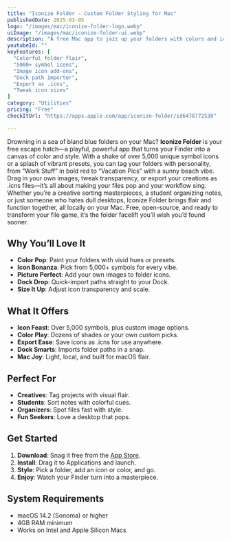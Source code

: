 ```yaml
---
title: "Iconize Folder - Custom Folder Styling for Mac"
publishedDate: 2025-03-05
logo: "/images/mac/iconize-folder-logo.webp"
uiImage: "/images/mac/iconize-folder-ui.webp"
description: "A free Mac app to jazz up your folders with colors and icons, making file management fun and efficient."
youtubeId: ""
keyFeatures: [
  "Colorful folder flair",
  "5000+ symbol icons",
  "Image icon add-ons",
  "Dock path importer",
  "Export as .icns",
  "Tweak icon sizes"
]
category: "Utilities"
pricing: "Free"
checkItUrl: "https://apps.apple.com/app/iconize-folder/id6478772538"

---
```


Drowning in a sea of bland blue folders on your Mac? **Iconize Folder** is your free escape hatch—a playful, powerful app that turns your Finder into a canvas of color and style. With a shake of over 5,000 unique symbol icons or a splash of vibrant presets, you can tag your folders with personality, from “Work Stuff” in bold red to “Vacation Pics” with a sunny beach vibe. Drag in your own images, tweak transparency, or export your creations as .icns files—it’s all about making your files pop and your workflow sing. Whether you’re a creative sorting masterpieces, a student organizing notes, or just someone who hates dull desktops, Iconize Folder brings flair and function together, all locally on your Mac. Free, open-source, and ready to transform your file game, it’s the folder facelift you’ll wish you’d found sooner.

## Why You’ll Love It
- **Color Pop**: Paint your folders with vivid hues or presets.
- **Icon Bonanza**: Pick from 5,000+ symbols for every vibe.
- **Picture Perfect**: Add your own images to folder icons.
- **Dock Drop**: Quick-import paths straight to your Dock.
- **Size It Up**: Adjust icon transparency and scale.

## What It Offers
- **Icon Feast**: Over 5,000 symbols, plus custom image options.
- **Color Play**: Dozens of shades or your own custom picks.
- **Export Ease**: Save icons as .icns for use anywhere.
- **Dock Smarts**: Imports folder paths in a snap.
- **Mac Joy**: Light, local, and built for macOS flair.

## Perfect For
- **Creatives**: Tag projects with visual flair.
- **Students**: Sort notes with colorful cues.
- **Organizers**: Spot files fast with style.
- **Fun Seekers**: Love a desktop that pops.

## Get Started
1. **Download**: Snag it free from the [App Store](https://apps.apple.com/app/iconize-folder/id6478772538).
2. **Install**: Drag it to Applications and launch.
3. **Style**: Pick a folder, add an icon or color, and go.
4. **Enjoy**: Watch your Finder turn into a masterpiece.

## System Requirements
- macOS 14.2 (Sonoma) or higher
- 4GB RAM minimum
- Works on Intel and Apple Silicon Macs
